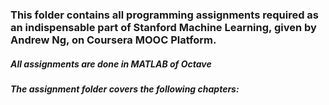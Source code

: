 ### This folder contains all programming assignments required as an indispensable part of Stanford Machine Learning, given by Andrew Ng, on Coursera MOOC Platform.

##### All assignments are done in MATLAB of Octave

##### The assignment folder covers the following chapters:
